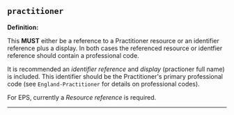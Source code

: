 ## `practitioner`

<b>Definition:</b>

This **MUST** either be a reference to a Practitioner resource or an identifier reference plus a display. In both cases the referenced resource or identfier reference should contain a professional code.

It is recommended an *identifier reference* and *display* (practioner full name) is included. This identifier should be the Practitioner's primary professional code (see `England-Practitioner` for details on professional codes).

For EPS, currently a *Resource reference* is required.

---

